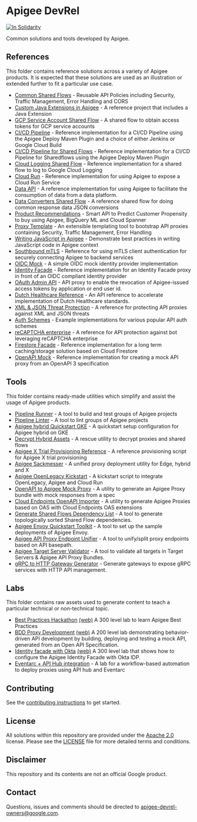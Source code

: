 # Apigee DevRel
<!--
  Copyright 2024 Google LLC

  Licensed under the Apache License, Version 2.0 (the "License");
  you may not use this file except in compliance with the License.
  You may obtain a copy of the License at

       http://www.apache.org/licenses/LICENSE-2.0

  Unless required by applicable law or agreed to in writing, software
  distributed under the License is distributed on an "AS IS" BASIS,
  WITHOUT WARRANTIES OR CONDITIONS OF ANY KIND, either express or implied.
  See the License for the specific language governing permissions and
  limitations under the License.
-->

[![In Solidarity](https://github.com/jpoehnelt/in-solidarity-bot/raw/main/static//badge-flat.png)](https://github.com/apps/in-solidarity)

Common solutions and tools developed by Apigee.

## References

This folder contains reference solutions across a variety of Apigee products.
It is expected that these solutions are used as an illustration or extended
further to fit a particular use case.

- [Common Shared Flows](references/common-shared-flows) -
  Reusable API Policies including Security, Traffic Management, Error Handling
  and CORS
- [Custom Java Extensions in Apigee](references/java-callout) -
  A reference project that includes a Java Extension
- [GCP Service Account Shared Flow](references/gcp-sa-auth-shared-flow) -
  A shared flow to obtain access tokens for GCP service accounts
- [CI/CD Pipeline](references/cicd-pipeline) -
  Reference implementation for a CI/CD Pipeline using the Apigee
  Deploy Maven Plugin and a choice of either Jenkins or Google Cloud Build
- [CI/CD Pipeline for Shared Flows](references/cicd-sharedflow-pipeline) -
  Reference implementation for a CI/CD Pipeline for Sharedflows using the Apigee
  Deploy Maven Plugin
- [Cloud Logging Shared Flow](references/cloud-logging-shared-flow) -
  Reference implementation for a shared flow to log to Google Cloud Logging
- [Cloud Run](references/cloud-run) -
  Reference implementation for using Apigee to expose a Cloud Run Service
- [Data API](references/data-api) - A reference implementation for using
  Apigee to facilitate the consumption of data from a data platform.
- [Data Converters Shared Flow](references/data-converters-shared-flow) -
  A reference shared flow for doing common response data JSON conversions
- [Product Recommendations](references/product-recommendations) -
  Smart API to Predict Customer Propensity to buy using Apigee, BigQuery ML and Cloud Spanner
- [Proxy Template](references/proxy-template) -
  An extensible templating tool to bootstrap API proxies containing Security,
  Traffic Management, Error Handling
- [Writing JavaScript in Apigee](references/js-callout) -
  Demonstrate best practices in writing JavaScript code in Apigee context
- [Southbound mTLS](references/southbound-mtls) -
  Reference for using mTLS client authentication for securely connecting Apigee to
  backend services
- [OIDC Mock](references/oidc-mock) -
  A simple OIDC mock identity provider implementation
- [Identity Facade](references/identity-facade) -
  Reference implementation for an Identity Facade proxy in front of an OIDC
  compliant identity provider
- [OAuth Admin API](references/oauth-admin-api) -
  API proxy to enable the revocation of Apigee-issued access tokens by
  application or end user id.
- [Dutch Healthcare Reference](references/dutch-healthcare) -
  An API reference to accelerate implementation of Dutch Healthcare standards.
- [XML & JSON Threat Protection](references/threat-protect) -
  A reference for protecting API proxies against XML and JSON threats
- [Auth Schemes](references/auth-schemes) - Example implementations for various
  popular API auth schemes
- [reCAPTCHA enterprise](references/recaptcha-enterprise) - A reference for
  API protection against bot leveraging reCAPTCHA enterprise
- [Firestore Facade](references/firestore-facade) - Reference implementation
  for a long term caching/storage solution based on Cloud Firestore
- [OpenAPI Mock](references/openapi-mock) - Reference implementation
    for creating a mock API proxy from an OpenAPI 3 specification

## Tools

This folder contains ready-made utilities which simplify and assist the usage of
Apigee products.

- [Pipeline Runner](tools/pipeline-runner) -
  A tool to build and test groups of Apigee projects
- [Pipeline Linter](tools/pipeline-linter) -
  A tool to lint groups of Apigee projects
- [Apigee hybrid Quickstart GKE](tools/hybrid-quickstart) -
  A quickstart setup configuration for Apigee hybrid on GKE
- [Decrypt Hybrid Assets](tools/decrypt-hybrid-assets) -
  A rescue utility to decrypt proxies and shared flows
- [Apigee X Trial Provisioning Reference](tools/apigee-x-trial-provision) -
  A reference provisioning script for Apigee X trial provisioning
- [Apigee Sackmesser](tools/apigee-sackmesser) -
  A unified proxy deployment utility for Edge, hybrid and X
- [Apigee OpenLegacy Kickstart](tools/apigee-openlegacy) -
  A kickstart script to integrate OpenLegacy, Apigee and Cloud Run
- [OpenAPI to Apigee Mock Proxy](tools/oas-apigee-mock) -
  A utility to generate an Apigee Proxy bundle with mock responses from a spec
- [Cloud Endpoints OpenAPI Importer](tools/endpoints-oas-importer) -
  A utility to generate Apigee Proxies based on OAS with Cloud Endpoints OAS
  extensions
- [Generate Shared Flows Dependency List](tools/sf-dependency-list) -
  A tool to generate topologically sorted Shared Flow dependencies.
- [Apigee Envoy Quickstart Toolkit](tools/apigee-envoy-quickstart) -
  A tool to set up the sample deployments of Apigee Envoy.
- [Apigee API Proxy Endpoint Unifier](tools/proxy-endpoint-unifier) -
  A tool to unify/split proxy endpoints based on API basepath.
- [Apigee Target Server Validator](tools/target-server-validator) -
  A tool to validate all targets in Target Servers & Apigee API Proxy Bundles.
- [gRPC to HTTP Gateway Generator](tools/grpc-http-gateway-generator) -
  Generate gateways to expose gRPC services with HTTP API management.
## Labs

This folder contains raw assets used to generate content to teach a particular
technical or non-technical topic.

- [Best Practices Hackathon](labs/best-practices-hackathon) [(web)](https://apigee.github.io/devrel/labs/best-practices-hackathon)
  A 300 level lab to learn Apigee Best Practices
- [BDD Proxy Development](labs/bdd-proxy-development) [(web)](https://apigee.github.io/devrel/labs/bdd-proxy-development)
  A 200 level lab demonstrating behavior-driven API development by building,
  deploying and testing a mock API, generated from an Open API Specification.
- [Identity facade with Okta](labs/idp-okta-integration) [(web)](https://apigee.github.io/devrel/labs/idp-okta-integration)
  A 300 level lab that shows how to configure the Apigee Identity Facade with Okta IDP.
- [Eventarc + API Hub integration](labs/eventarc-apihub) - A lab for a workflow-based automation to deploy proxies using API hub and Eventarc
## Contributing

See the [contributing instructions](./CONTRIBUTING.md) to get started.

## License

All solutions within this repository are provided under the
[Apache 2.0](https://www.apache.org/licenses/LICENSE-2.0) license.
Please see the [LICENSE](./LICENSE) file for more detailed terms and conditions.

## Disclaimer

This repository and its contents are not an official Google product.

## Contact

Questions, issues and comments should be directed to
[apigee-devrel-owners@google.com](mailto:apigee-devrel-owners@google.com).
